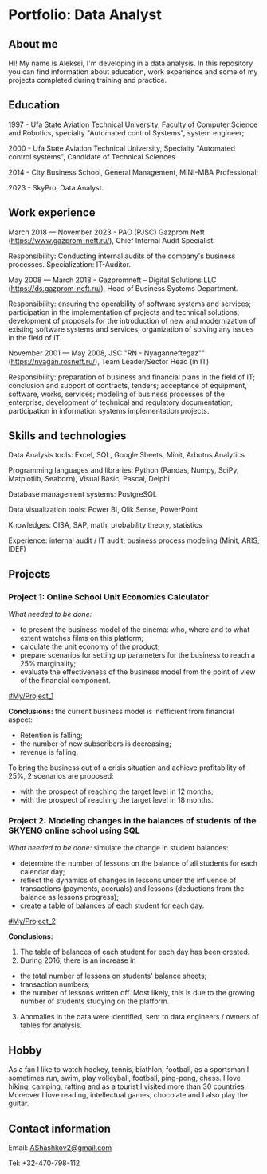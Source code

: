 # Portfolio: Data Analyst

## About me

Hi! My name is Aleksei, I'm developing in a data analysis. In this repository you can find information about education, work experience and some of my projects completed during training and practice.

## Education

1997 - Ufa State Aviation Technical University, Faculty of Computer Science and Robotics, specialty "Automated control Systems", system engineer;

2000 - Ufa State Aviation Technical University, Specialty "Automated control systems", Candidate of Technical Sciences

2014 - City Business School, General Management, MINI-MBA Professional;

2023 - SkyPro, Data Analyst.

## Work experience

March 2018 — November 2023 - PAO (PJSC) Gazprom Neft (https://www.gazprom-neft.ru/), Chief Internal Audit Specialist.

Responsibility: Conducting internal audits of the company's business processes. Specialization: IT-Auditor.

May 2008 — March 2018 - Gazpromneft – Digital Solutions LLC (https://ds.gazprom-neft.ru/), Head of Business Systems Department.

Responsibility: ensuring the operability of software systems and services; participation in the implementation of projects and technical solutions; development of proposals for the introduction of new and modernization of existing software systems and services; organization of solving any issues in the field of IT.

November 2001 — May 2008, JSC "RN - Nyaganneftegaz"" (https://nyagan.rosneft.ru/), Team Leader/Sector Head (in IT)

Responsibility: preparation of business and financial plans in the field of IT; conclusion and support of contracts, tenders; acceptance of equipment, software, works, services; modeling of business processes of the enterprise; development of technical and regulatory documentation; participation in information systems implementation projects.

## Skills and technologies

Data Analysis tools: Excel, SQL, Google Sheets, Minit, Arbutus Analytics

Programming languages and libraries: Python (Pandas, Numpy, SciPy, Matplotlib, Seaborn), Visual Basic, Pascal, Delphi

Database management systems: PostgreSQL

Data visualization tools: Power BI, Qlik Sense, PowerPoint

Knowledges: CISA, SAP, math, probability theory, statistics

Experience: internal audit / IT audit; business process modeling (Minit, ARIS, IDEF)

## Projects

### Project 1: Online School Unit Economics Calculator

*What needed to be done:*
- to present the business model of the cinema: who, where and to what extent watches films on this platform;
- calculate the unit economy of the product;
- prepare scenarios for setting up parameters for the business to reach a 25% marginality;
- evaluate the effectiveness of the business model from the point of view of the financial component.

[#My/Project_1](https://github.com/Aleksei-Shashkov/My/tree/main/Project_1)

**Conclusions:** the current business model is inefficient from financial aspect:
- Retention is falling;
- the number of new subscribers is decreasing;
- revenue is falling.

To bring the business out of a crisis situation and achieve profitability of 25%, 2 scenarios are proposed:
- with the prospect of reaching the target level in 12 months;
- with the prospect of reaching the target level in 18 months.

### Project 2: Modeling changes in the balances of students of the SKYENG online school using SQL

*What needed to be done:* simulate the change in student balances:
- determine the number of lessons on the balance of all students for each calendar day;
- reflect the dynamics of changes in lessons under the influence of transactions (payments, accruals) and lessons (deductions from the balance as lessons progress);
- create a table of balances of each student for each day.

[#My/Project_2](https://github.com/Aleksei-Shashkov/My/tree/main/Project_2)

**Conclusions:** 
1. The table of balances of each student for each day has been created.
2. During 2016, there is an increase in 
- the total number of lessons on students' balance sheets;
- transaction numbers;
- the number of lessons written off.
Most likely, this is due to the growing number of students studying on the platform.
3. Anomalies in the data were identified, sent to data engineers / owners of tables for analysis.

## Hobby

As a fan I like to watch hockey, tennis, biathlon, football, as a sportsman I sometimes run, swim, play volleyball, football, ping-pong, chess. I love hiking, camping, rafting and as a tourist I visited more than 30 countries. Moreover I love reading, intellectual games, chocolate and I also play the guitar. 

## Contact information

Email: AShashkov2@gmail.com

Tel: +32-470-798-112
